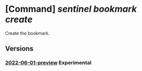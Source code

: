 # [Command] _sentinel bookmark create_

Create the bookmark.

## Versions

### [2022-06-01-preview](/Resources/mgmt-plane/L3N1YnNjcmlwdGlvbnMve30vcmVzb3VyY2Vncm91cHMve30vcHJvdmlkZXJzL21pY3Jvc29mdC5vcGVyYXRpb25hbGluc2lnaHRzL3dvcmtzcGFjZXMve30vcHJvdmlkZXJzL21pY3Jvc29mdC5zZWN1cml0eWluc2lnaHRzL2Jvb2ttYXJrcy97fQ==/2022-06-01-preview.xml) **Experimental**

<!-- mgmt-plane /subscriptions/{}/resourcegroups/{}/providers/microsoft.operationalinsights/workspaces/{}/providers/microsoft.securityinsights/bookmarks/{} 2022-06-01-preview -->
